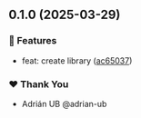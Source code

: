## 0.1.0 (2025-03-29)

### 🚀 Features

- feat: create library ([ac65037](https://github.com/adrian-ub/ngxi/commit/ac65037))

### ❤️ Thank You

- Adrián UB @adrian-ub
